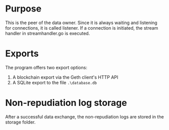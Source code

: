 # Purpose

This is the peer of the data owner. Since it is always waiting and listening for connections, it is called listener. If a connection is initiated, the stream handler in streamhandler.go is executed.

# Exports

The program offers two export options:
1. A blockchain export via the Geth client's HTTP API
1. A SQLite export to the file ```.\database.db```

# Non-repudiation log storage

After a successful data exchange, the non-repudiation logs are stored in the storage folder.
